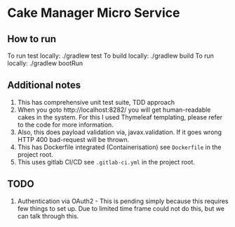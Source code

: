 # Cake Manager Micro Service

## How to run
To run test locally: ./gradlew test
To build locally: ./gradlew build
To run locally: ./gradlew bootRun

## Additional notes
1. This has comprehensive unit test suite, TDD approach
2. When you goto http://localhost:8282/ you will get human-readable cakes in the system.
   For this I used Thymeleaf templating, please refer to the code for more information.
3. Also, this does payload validation via, javax.validation. If it goes wrong HTTP 400 bad-request
   will be thrown.
4. This has Dockerfile integrated (Containerisation) see `Dockerfile` in the project root.
5. This uses gitlab CI/CD see `.gitlab-ci.yml` in the project root.

## TODO
1. Authentication via OAuth2 - This is pending simply because this requires few things to set up.
   Due to limited time frame could not do this, but we can talk through this.
